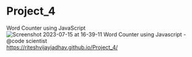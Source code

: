 # Project_4
Word Counter using JavaScript
<br>
![Screenshot 2023-07-15 at 16-39-11 Word Counter using Javascript - @code scientist](https://github.com/riteshvijayjadhav/Project_4/assets/121049948/fd846156-dcb2-4ab6-b7c5-73f4b14f93f2)
<br>
https://riteshvijayjadhav.github.io/Project_4/
